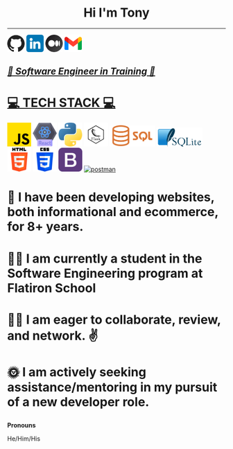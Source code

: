 
# <h1 style='text-align:center'>Hi I'm Tony</h1>
<hr>
<!-- GIT, LINKEDIN, MEDIUM, GMAIL ICONS -->
<a href="https://github.com/N2IT/"><img src="./assets/github.png" width=40></a>
<a href="https://www.linkedin.com/in/tony-eder/"><img src="./assets/linkedin.png" width=40></a>
<a href="https://medium.com/@tonyeder11"><img src="./assets/medium.png" width=40></a>
<a href="mailto:tonyeder11@gmail.com?subject=Hey I was looking at your github profile and [you take it from here]" target="_blank"><img src="./assets/gmail.png" width=40>

<h2><em>💪 Software Engineer in Training 💪</em></h2>

<!-- TECH STACK -->
<!-- JAVASCRIPT, REACT, PYTHON, FLASK, ALEMBIC, FLASK-RESTFUL, SQL, SQLITE, LINUX, SQLALCHEMY, HTML5, CSS3, BOOTSTRAP -- ICONS-->
# 💻 TECH STACK 💻
<!-- <div style='display: inline-flex'> -->
<div class="tech-stack">
    <a href="https://www.javascript.com/" target="_blank"><img src="./assets/js.png" width=55></a>
    <a href="https://react.dev/" target="_blank"><img src='./assets/react.png' width=55></a>
    <a href="https://www.python.org/" target="_blank"><img src='./assets/python.png' width=55></a>
    <a href="https://flask.palletsprojects.com/en/2.2.x/" target="_blank"><img src='./assets/flask.png' width=55></a>
    <a href="https://www.w3schools.com/sql/sql_intro.asp" target="_blank"><img src='./assets/Sql_data_base_with_logo.png' width=105></a>
    <a href="https://www.sqlite.org/" target="_blank"><img src='./assets/1000px-SQLite370.png' width=105></a>
    <a href="https://developer.mozilla.org/en-US/docs/Web/HTML" target="_blank"><img src='./assets/html-5.png' width=55></a>
    <a href="https://developer.mozilla.org/en-US/docs/Web/CSS" target="_blank"><img src='./assets/css-3.png' width=55></a>
    <a href="https://getbootstrap.com/" target="_blank"><img src='./assets/bootstrap.png' width=55></a>
    <a href="https://postman.com" target="_blank" rel="noreferrer"> <img src="https://www.vectorlogo.zone/logos/getpostman/getpostman-icon.svg" alt="postman" width="40" height="40"/> </a>
</div>

<!-- personal notes about me: -->
# <p>🌅 I have been developing websites, both informational and ecommerce, for 8+ years.</p>
# <p>🧑‍🎓 I am currently a student in the Software Engineering program at Flatiron School</p>
# <p>🙋‍♂️ I am eager to collaborate, review, and network. ✌️ </p>
# <p>🌞 I am actively seeking assistance/mentoring in my pursuit of a new developer role.</p>

<!-- PROJECT DEMOS
LINKS TO TOP THREE OR FOUR -->
<p><b>Pronouns</b></p>
<p>He/Him/His</p>

<!-- <p><b>One more note...</b></p> -->
